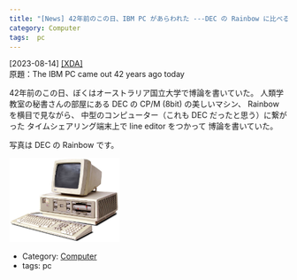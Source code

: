 ```yaml
---
title: "[News] 42年前のこの日、IBM PC があらわれた ---DEC の Rainbow に比べると IBM PC がえらく不細工だな・・・と思ったのを覚えている。"
category: Computer
tags:  pc
---
```


[2023-08-14] [[XDA]](https://www.xda-developers.com/ibm-pc-42-year-anniversary/?utm_source=pocket_saves)  
 原題：The IBM PC came out 42 years ago today

 42年前のこの日、ぼくはオーストラリア国立大学で博論を書いていた。
人類学教室の秘書さんの部屋にある
DEC の CP/M (8bit) の美しいマシン、
Rainbow を横目で見ながら、
中型のコンピューター（これも DEC だったと思う）に繋がった
タイムシェアリング端末上で line editor をつかって
博論を書いていた。

 写真は DEC の Rainbow です。

<a href="/pict/dec-rainbow-right-pub.jpg">
<img src="/pict/dec-rainbow-right-pub.jpg" alt="DEC Rainbow" width="200"/></a>

- Category: [Computer](https://merapano.github.io/categories.html#Computer)
- tags:  pc


